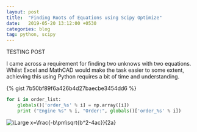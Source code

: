 ```yaml
---
layout: post
title:  "Finding Roots of Equations using Scipy Optimize"
date:   2019-05-20 13:12:00 +0530
categories: blog
tag: python, scipy
---
```


TESTING POST

I came across a requirement for finding two unknows with two equations. Whilst Excel and MathCAD would make the task easier to some extent, achieving this using Python requires a bit of time and understanding.


{% gist 7b50bf89f6a426b4d27baecbe3454dd6 %}


```python
for i in order_list:
    globals()['order_%s' % i] = np.array([i])
    print ("Engine %s" % i, "Order:", globals()['order_%s' % i])
```

<img src="https://latex.codecogs.com/png.latex?\Large&space;x=\frac{-b\pm\sqrt{b^2-4ac}}{2a}" title="\Large x=\frac{-b\pm\sqrt{b^2-4ac}}{2a}" />
